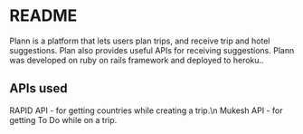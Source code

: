 # README

Plann is a platform that lets users plan trips, and receive trip and hotel suggestions. Plan also provides useful APIs for receiving suggestions. Plann was developed on ruby on rails framework and deployed to heroku.. 

## APIs used 

RAPID API - for getting countries while creating a trip.\n
Mukesh API - for getting To Do while on a trip.
